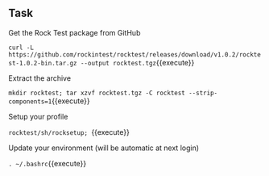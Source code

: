## Task

Get the Rock Test package from GitHub

`curl -L https://github.com/rockintest/rocktest/releases/download/v1.0.2/rocktest-1.0.2-bin.tar.gz --output rocktest.tgz`{{execute}}

Extract the archive

`mkdir rocktest; tar xzvf rocktest.tgz -C rocktest --strip-components=1`{{execute}}

Setup your profile

`rocktest/sh/rocksetup; `{{execute}}

Update your environment (will be automatic at next login)

`. ~/.bashrc`{{execute}}

